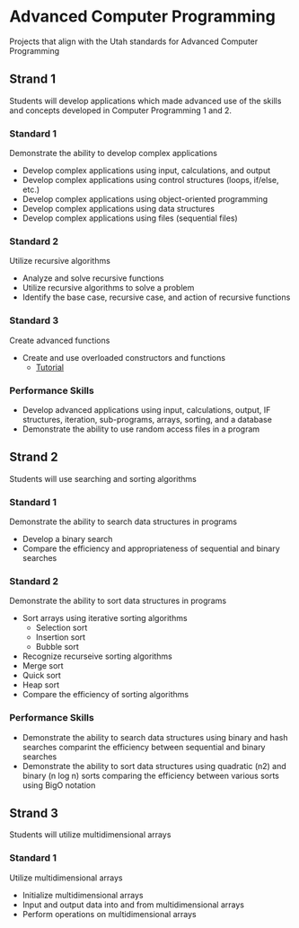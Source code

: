 # Advanced Computer Programming
Projects that align with the Utah standards for Advanced Computer Programming

## Strand 1
Students will develop applications which made advanced use of the skills and concepts developed in Computer Programming 1 and 2.

### Standard 1
Demonstrate the ability to develop complex applications
* Develop complex applications using input, calculations, and output
* Develop complex applications using control structures (loops, if/else, etc.)
* Develop complex applications using object-oriented programming
* Develop complex applications using data structures
* Develop complex applications using files (sequential files)

### Standard 2
Utilize recursive algorithms
* Analyze and solve recursive functions
* Utilize recursive algorithms to solve a problem
* Identify the base case, recursive case, and action of recursive functions

### Standard 3
Create advanced functions
* Create and use overloaded constructors and functions 
  * [Tutorial](https://www.kite.com/python/answers/how-to-overload-a-constructor-in-python)
  
### Performance Skills
* Develop advanced applications using input, calculations, output, IF structures, iteration, sub-programs, arrays, sorting, and a database
* Demonstrate the ability to use random access files in a program

## Strand 2
Students will use searching and sorting algorithms

### Standard 1
Demonstrate the ability to search data structures in programs
* Develop a binary search
* Compare the efficiency and appropriateness of sequential and binary searches

### Standard 2
Demonstrate the ability to sort data structures in programs
* Sort arrays using iterative sorting algorithms
  * Selection sort
  * Insertion sort
  * Bubble sort
 * Recognize recurseive sorting algorithms
  * Merge sort
  * Quick sort
  * Heap sort
* Compare the efficiency of sorting algorithms

### Performance Skills
* Demonstrate the ability to search data structures using binary and hash searches comparint the efficiency between sequential and binary searches
* Demonstrate the ability to sort data structures using quadratic (n2) and binary (n log n) sorts comparing the efficiency between various sorts using BigO notation

## Strand 3
Students will utilize multidimensional arrays

### Standard 1
Utilize multidimensional arrays
* Initialize multidimensional arrays
* Input and output data into and from multidimensional arrays
* Perform operations on multidimensional arrays
